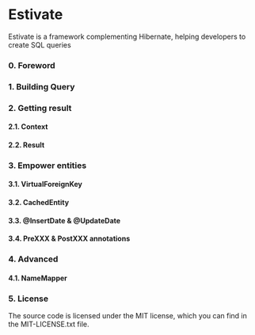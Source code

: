 # Estivate

Estivate is a framework complementing Hibernate, helping developers to create SQL queries


### 0. Foreword


### 1. Building Query

### 2. Getting result

#### 2.1. Context

#### 2.2. Result

### 3. Empower entities

#### 3.1. VirtualForeignKey

#### 3.2. CachedEntity

#### 3.3. @InsertDate & @UpdateDate

#### 3.4. PreXXX & PostXXX annotations


### 4. Advanced
#### 4.1. NameMapper

### 5. License
The source code is licensed under the MIT license, which you can find in the MIT-LICENSE.txt file.
	